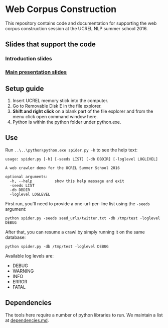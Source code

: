 # Web Corpus Construction
This repository contains code and documentation for supporting the web corpus construction session at the UCREL NLP summer school 2016.

## Slides that support the code
### Introduction slides

### [Main presentation slides](https://docs.google.com/presentation/d/1X_iXo3jNbvkPNE5PPlilGopsoylgd9xnZxOqk44JpsM/edit?usp=sharing)

## Setup guide
1. Insert UCREL memory stick into the computer.
2. Go to Removable Disk E in the file explorer.
3. __Shift and right click__ on a blank part of the file explorer and from the menu click open command window here.
4. Python is within the python folder under python.exe.


## Use
Run `..\..\python\python.exe spider.py -h` to see the help text:

    usage: spider.py [-h] [-seeds LIST] [-db DBDIR] [-loglevel LOGLEVEL]

    A web crawler demo for the UCREL Summer School 2016

    optional arguments:
      -h, --help          show this help message and exit
      -seeds LIST
      -db DBDIR
      -loglevel LOGLEVEL

First run, you'll need to provide a one-url-per-line list using the `-seeds` argument:

    python spider.py -seeds seed_urls/twitter.txt -db /tmp/test -loglevel DEBUG

After that, you can resume a crawl by simply running it on the same database:

    python spider.py -db /tmp/test -loglevel DEBUG

Available log levels are:

 * DEBUG
 * WARNING
 * INFO
 * ERROR
 * FATAL


## Dependencies
The tools here require a number of python libraries to run. We maintain a list at [dependencies.md](dependencies.md).
